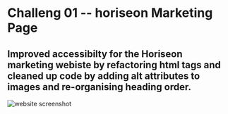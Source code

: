 # Challeng 01 -- horiseon Marketing Page

## Improved accessibilty for the Horiseon marketing webiste by refactoring html tags and cleaned up code by adding alt attributes to images and re-organising heading order.
![website screenshot](https://user-images.githubusercontent.com/115818856/198307603-068bb934-5b35-4886-adce-76dc3380fafa.png)
